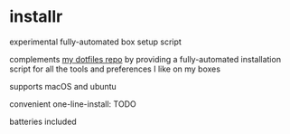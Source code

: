 # installr
experimental fully-automated box setup script

complements [my dotfiles repo](https://github.com/christian-titze/dtfls) by providing a fully-automated installation script for all the tools and preferences I like on my boxes

supports macOS and ubuntu

convenient one-line-install:
    TODO

batteries included

